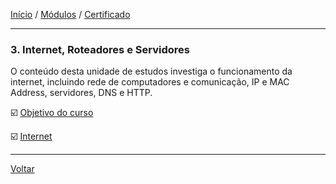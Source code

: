 [Início](https://github.com/Thalyalm/rocketseat-trilha-conectar) /
[Módulos](https://github.com/Thalyalm/rocketseat-trilha-conectar/tree/main/modulos) /
[Certificado](https://github.com/Thalyalm/rocketseat-trilha-conectar/tree/main/certificado/certificado-trilha-conectar.pdf)

---

### 3. Internet, Roteadores e Servidores

O conteúdo desta unidade de estudos investiga o funcionamento da internet, incluindo rede de computadores e comunicação, IP e MAC Address, servidores, DNS e HTTP.

:ballot_box_with_check: [Objetivo do curso](/modulos/internet-roteadores-e-servidores/objetivo-do-curso)

:ballot_box_with_check: [Internet](/modulos/internet-roteadores-e-servidores/internet)

---

[Voltar](https://github.com/Thalyalm/rocketseat-trilha-conectar/tree/main/modulos)